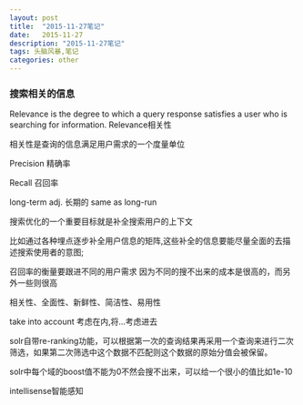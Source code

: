 ```yaml
---
layout: post
title:  "2015-11-27笔记"
date:   2015-11-27
description: "2015-11-27笔记"
tags: 头脑风暴,笔记
categories: other
---
```


### 搜索相关的信息

Relevance is the degree to which a query response satisfies a user who is searching for information.
Relevance相关性

相关性是查询的信息满足用户需求的一个度量单位



Precision 精确率

Recall 召回率

long-term adj. 长期的 same as long-run


搜索优化的一个重要目标就是补全搜索用户的上下文

比如通过各种埋点逐步补全用户信息的矩阵,这些补全的信息要能尽量全面的去描述搜索使用者的意图;

召回率的衡量要跟进不同的用户需求
因为不同的搜不出来的成本是很高的，而另外一些则很高


相关性、全面性、新鲜性、简洁性、易用性

take into account 考虑在内,将...考虑进去


solr自带re-ranking功能，可以根据第一次的查询结果再采用一个查询来进行二次筛选，如果第二次筛选中这个数据不匹配则这个数据的原始分值会被保留。

solr中每个域的boost值不能为0不然会搜不出来，可以给一个很小的值比如1e-10

intellisense智能感知
